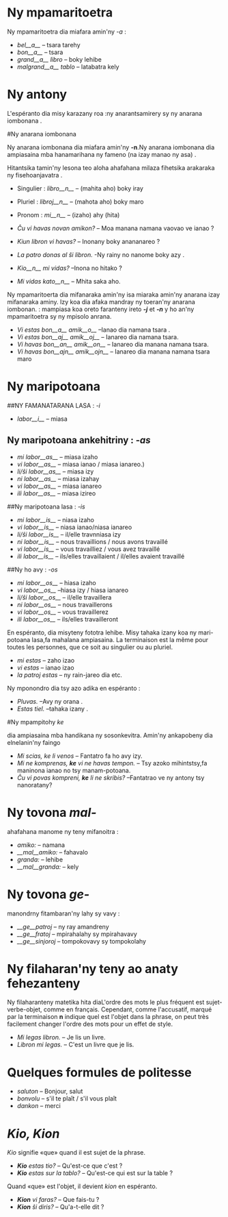 # Ny mpamaritoetra

Ny mpamaritoetra dia miafara amin'ny *-a* :

- *bel__a__*         – tsara tarehy
- *bon__a__*         – tsara
- *grand__a__ libro* – boky lehibe
- *malgrand__a__ tablo* – latabatra kely

# Ny antony

L'espéranto dia misy karazany  roa :ny anarantsamirery sy ny anarana iombonana . 

#Ny anarana iombonana

Ny anarana iombonana dia miafara amin'ny __-n__.Ny anarana iombonana dia ampiasaina mba hanamarihana ny fameno (na izay manao ny asa) . 

Hitantsika tamin'ny lesona teo aloha ahafahana milaza fihetsika arakaraka ny fisehoanjavatra .

- Singulier : *libro__n__*   – (mahita aho) boky iray
- Pluriel :   *libroj__n__*  – (mahota aho) boky maro
- Pronom :    *mi__n__*      – (izaho) ahy (hita)

- *Ĉu vi havas novan amikon?* – Moa manana namana vaovao ve ianao ?
- *Kiun libron vi havas?*     – Inonany boky anananareo ?
- *La patro donas al ŝi libron.*  -Ny rainy no nanome boky azy .
- *Kio__n__ mi vidas?* –Inona no hitako  ?
- *Mi vidas kato__n__* – Mhita saka aho.

Ny mpamaritoerta dia mifanaraka amin'ny isa miaraka amin'ny anarana izay mifanaraka aminy. Izy koa dia afaka mandray ny toeran'ny anarana iombonan. : mampiasa koa oreto faranteny ireto *__-j__* et *__-n__* y  ho an'ny mpamaritoetra sy ny mpisolo anrana.

- *Vi estas bon__a__ amik__o__* –Ianao dia namana tsara .
- *Vi estas bon__aj__ amik__oj__* – Ianareo dia namana tsara.
- *Vi havas bon__an__ amik__on__* – Ianareo dia manana namana tsara.
- *Vi havas bon__ajn__ amik__ojn__* – Ianareo dia manana namana tsara maro

# Ny maripotoana

##NY FAMANATARANA LASA : *-i*
  
- *labor__i__*          – miasa
## Ny maripotoana ankehitriny : *-as*

- *mi labor__as__*      – miasa izaho
- *vi labor__as__*      – miasa ianao / miasa ianareo.)
- *li/ŝi labor__as__*   – miasa izy
- *ni labor__as__*      – miasa izahay
- *vi labor__as__*      – miasa ianareo
- *ili labor__as__*     – miasa izireo

##Ny maripotoana lasa  : *-is*

- *mi labor__is__*      – niasa izaho
- *vi labor__is__*      – niasa ianao/niasa ianareo 
- *li/ŝi labor__is__*   – il/elle travnniasa izy
- *ni labor__is__*      – nous travaillions / nous avons travaillé
- *vi labor__is__*      – vous travailliez / vous avez travaillé
- *ili labor__is__*     – ils/elles travaillaient / il/elles avaient travaillé

##Ny ho avy  : *-os*

- *mi labor__os__*      – hiasa izaho
- *vi labor__os__*      –hiasa izy / hiasa ianareo
- *li/ŝi labor__os__*   – il/elle travaillera
- *ni labor__os__*      – nous travaillerons 
- *vi labor__os__*      – vous travaillerez
- *ili labor__os__*     – ils/elles travailleront

En espéranto, dia misyteny fototra lehibe. Misy tahaka izany koa ny mari-potoana lasa,fa mahalana ampiasaina. 
La terminaison est la même pour toutes les personnes, que ce soit au singulier ou au pluriel.

- *mi estas*        – zaho izao 
- *vi estas*        – ianao izao
- *la patroj estas* – ny rain-jareo dia
etc.

Ny mponondro dia tsy azo adika  en espéranto :  
  
- *Pluvas.*  –Avy ny orana . 
- *Estas tiel.*  –tahaka izany .

#Ny mpampitohy  *ke*

dia ampiasaina mba handikana ny sosonkevitra. Amin'ny ankapobeny dia elnelanin'ny faingo

- *Mi scias, ke li venos* – Fantatro fa ho avy izy.
- *Mi ne komprenas, __ke__ vi ne havas tempon.* – Tsy azoko mihintstsy,fa maninona ianao no tsy manam-potoana.
- *Ĉu vi povas kompreni, __ke__ li ne skribis?* –Fantatrao ve ny antony tsy nanoratany?

# Ny tovona *mal-*

ahafahana manome ny teny mifanoitra :	

- *amiko:*         – namana
- *__mal__amiko:*  – fahavalo
- *granda:*        – lehibe
- *__mal__granda:* – kely

# Ny tovona  *ge-*

manondrny fitambaran'ny lahy sy vavy :

- *__ge__patroj*   – ny ray amandreny
- *__ge__fratoj*   – mpirahalahy sy mpirahavavy
- *__ge__sinjoroj* – tompokovavy sy tompokolahy

# Ny filaharan'ny teny ao anaty fehezanteny

Ny filaharanteny matetika hita diaL'ordre des mots le plus fréquent est sujet-verbe-objet, comme en français. Cependant, comme l'accusatif, marqué par la terminaison __n__ indique quel est l'objet dans la phrase, on peut très facilement changer l'ordre des mots pour un effet de style.

- *Mi legas libron.* – Je lis un livre.
- *Libron mi legas.* – C'est un livre que je lis.
 
# Quelques formules de politesse

- *saluton* – Bonjour, salut
- *bonvolu* – s'il te plaît / s'il vous plaît
- *dankon*  – merci

# *Kio, Kion*

*Kio* signifie «que» quand il est sujet de la phrase.

- *__Kio__ estas tio?* – Qu'est-ce que c'est ?
- *__Kio__ estas sur la tablo?* – Qu'est-ce qui est sur la table ?

Quand «que» est l'objet, il devient *kion* en espéranto. 

- *__Kion__ vi faras?* – Que fais-tu ?
- *__Kion__ ŝi diris?* – Qu'a-t-elle dit ?



